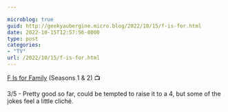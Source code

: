 ```yaml
---

microblog: true
guid: http://geekyaubergine.micro.blog/2022/10/15/f-is-for.html
date: 2022-10-15T12:57:56-0000
type: post
categories:
- "TV"
url: /2022/10/15/f-is-for.html
---
```

[F Is for Family](https://www.imdb.com/title/tt4326894/) (Seasons 1 & 2) 📺

3/5 - Pretty good so far, could be tempted to raise it to a 4, but some of the jokes feel a little cliché.
